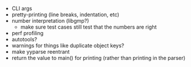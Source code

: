 * CLI args
* pretty-printing (line breaks, indentation, etc)
* number interpretation (libgmp?)
  * make sure test cases still test that the numbers are right
* perf profiling
* autotools?
* warnings for things like duplicate object keys?
* make yyparse reentrant
* return the value to main() for printing (rather than printing in the parser)
